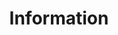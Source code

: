---
layout: form
title: Information
pageNo: 1
forms:
  - to: jhvanderschee@gmail.com
    subject: New submission!
    redirect: /
    form_engine: formspree
    placeholders: true
    fields: 
      - name: age
        input_type: html
        placeholder: Age
      - name: age
        input_type: radio
        placeholder: "< 18"
        required: true
      - name: age
        input_type: radio
        placeholder: 18-24
        required: true
      - name: age
        input_type: radio
        placeholder: 25-34
        required: true
      - name: age
        input_type: radio
        placeholder: 35-45
        required: true
      - name: age
        input_type: radio
        placeholder: ">45"
        required: true

      - name: sex
        input_type: html
        placeholder: Gender
      - name: sex
        input_type: radio
        placeholder: male
        required: true
      - name: sex
        input_type: radio
        placeholder: female
        required: true
      - name: sex
        input_type: radio
        placeholder: non-binary
        required: true
      - name: sex
        input_type: radio
        placeholder: Prefer to self-describe, below
        required: true
      - name: sex
        input_type: textarea
        placeholder: Self-describe
        required: false

      - name: background
        input_type: html
        placeholder: Background
      - name: background
        input_type: checkbox
        placeholder: I have a background in Computer Science/Artificial intelligence/Human Computer Interaction or related expierence 
        required: false
      - name: background
        input_type: checkbox
        placeholder: I have a background in Art/Design/Illustration or related expierence 
        required: false
      - name: background
        input_type: checkbox
        placeholder: I have a background in a different field, describe below
        required: false
      - name: background
        input_type: textarea
        placeholder: Other background, below
        required: true

      - name: prompt_experience
        input_type: html
        placeholder: Prompting Experience
      - name: prompt_experience
        input_type: checkbox
        placeholder: I have previous expierence with prompting LLM (ChatGPT, Gemini, Claude etc)
        required: false
      - name: prompt_experience
        input_type: checkbox
        placeholder: I have previous expierence with prompting Text to Image Models (Stable Diffusion, Midjourney, DALL-E etc)
        required: false
      - name: prompt_experience
        input_type: checkbox
        placeholder: I have previous expierence with prompting other models
        required: false
      - name: prompt_experience
        input_type: textarea
        placeholder: Other AI interaction experience, below
        required: false


      - name: prompt_experience_degree
        input_type: html
        placeholder: Prompting Experience Frequency
      - name: prompt_experience_degree
        input_type: radio
        placeholder: Once before
        required: false
      - name: prompt_experience_degree
        input_type: radio
        placeholder: Occasionally 
        required: false
      - name: prompt_experience_degree
        input_type: radio
        placeholder: Regulary 
        required: false
      - name: prompt_experience_degree
        input_type: radio
        placeholder: Daily 
        required: false
      - name: prompt_experience_degree
        input_type: textarea
        placeholder: More details about your personal experience with prompting Text-to-Image models
        required: false


      - name: submit
        input_type: submit
        placeholder: Continue
        required: true
      - name: submit
        input_type: back
        placeholder: Back
        required: true
---